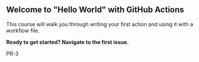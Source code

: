 ## Welcome to "Hello World" with GitHub Actions

This course will walk you through writing your first action and using it with a workflow file. 

**Ready to get started? Navigate to the first issue.**

PR-3
